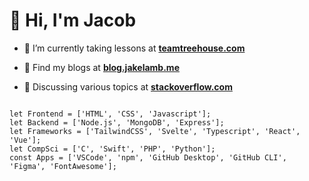 <h1>👋 Hi, I'm Jacob</h1>

- 🌱 I’m currently taking lessons at **[teamtreehouse.com](https://teamtreehouse.com/jacoblamb4)**

- 📝 Find my blogs at **[blog.jakelamb.me](https://blog.jakelamb.me)**

- 💬 Discussing various topics at **[stackoverflow.com](https://stackoverflow.com/users/12067372/lambsbaaacode?tab=profile)**

<pre>
<code>
let Frontend = ['HTML', 'CSS', 'Javascript'];
let Backend = ['Node.js', 'MongoDB', 'Express'];
let Frameworks = ['TailwindCSS', 'Svelte', 'Typescript', 'React', 'Vue'];
let CompSci = ['C', 'Swift', 'PHP', 'Python'];
const Apps = ['VSCode', 'npm', 'GitHub Desktop', 'GitHub CLI', 'Figma', 'FontAwesome'];
</code>
</pre>
